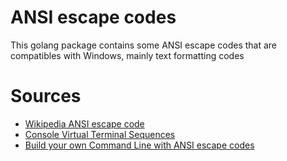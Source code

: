# ANSI escape codes
This golang package contains some ANSI escape codes that are compatibles with Windows, mainly text formatting codes

# Sources
- [Wikipedia ANSI escape code](https://en.wikipedia.org/wiki/ANSI_escape_code)
- [Console Virtual Terminal Sequences](https://docs.microsoft.com/en-us/windows/console/console-virtual-terminal-sequences)
- [Build your own Command Line with ANSI escape codes](http://www.lihaoyi.com/post/BuildyourownCommandLinewithANSIescapecodes.html)